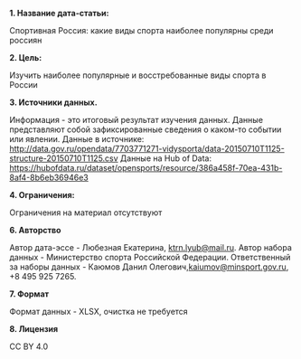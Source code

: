 **1. Название дата-статьи:**  

Спортивная Россия: какие виды спорта наиболее популярны среди россиян 

**2. Цель:** 

Изучить наиболее популярные и восстребованные виды спорта в России 

**3. Источники данных.** 

Информация - это итоговый результат изучения данных. Данные представляют собой зафиксированные сведения о каком-то событии или явлении. 
Данные в источнике: http://data.gov.ru/opendata/7703771271-vidysporta/data-20150710T1125-structure-20150710T1125.csv 
Данные на Hub of Data: https://hubofdata.ru/dataset/opensports/resource/386a458f-70ea-431b-8af4-8b6eb36946e3


**4. Ограничения:**

Ограничения на материал отсутствуют 


**6. Авторство**

Автор дата-эссе - Любезная Екатерина, ktrn.lyub@mail.ru. Автор набора данных - Министерство спорта Российской Федерации. Ответственный за наборы данных - Каюмов Данил Олегович,kaiumov@minsport.gov.ru, +8 495 925 7265. 

**7. Формат**

Формат данных - XLSX, очистка не требуется


**8. Лицензия**

CC BY 4.0
